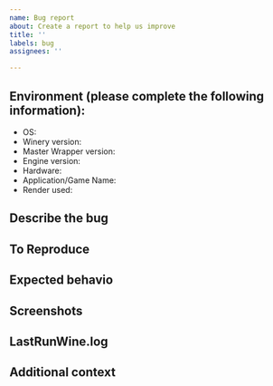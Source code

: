 ```yaml
---
name: Bug report
about: Create a report to help us improve
title: ''
labels: bug
assignees: ''

---
```


<!--
Before posting your issue, please check the README.md & Wiki for informations:
    https://github.com/Gcenx/WineskinServer/blob/master/README.md
    https://github.com/Gcenx/WineskinServer/wiki
-->

## Environment (please complete the following information):
 - OS: <!-- e.g. macOS version (10.15.4, 11.x, 12.x, 13.x, 14.x etc) -->
 - Winery version: <!-- latest v2.0.3 -->
 - Master Wrapper version: <!-- latest 3.0.6 -->
 - Engine version: <!-- latest 23.7.1-3_rc2 -->
 - Hardware: <!-- e.g. MacBook Pro 13 2016, Mac mini 2020 etc -->
 - Application/Game Name: <!-- This field is required, no abbreviations -->
- Render used: <!-- e.g. was D3DMetal enabled or DXVK verb installed -->

## Describe the bug
<!--
A clear and concise description of what the bug is.
-->

## To Reproduce
<!--
Describe the steps to reproduce the behavior:
e.g.
1. Go to '...'
2. Click on '....'
3. Scroll down to '....'
4. See error
-->

## Expected behavio
<!--
A clear and concise description of what you expected to happen.
-->

## Screenshots
<!--
If applicable, add screenshots to help explain your problem.
-->

## LastRunWine.log
<!--
Place contents inside a code block, 
``` 
LastRunWine.log contents here
```
If the log is larger drag/drop into the issue window.
-->

## Additional context
<!--
Add any other context about the problem here.
-->

<!--
Incorrectly filled out issues will be close without notice!
-->
